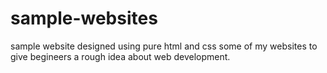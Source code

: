 # sample-websites
sample website designed using pure html and css
some of my websites to give begineers a rough idea about web development.
